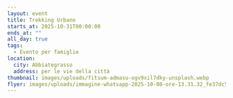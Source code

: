 ```yaml
---
layout: event
title: Trekking Urbano
starts_at: 2025-10-31T00:00:00
ends_at: ""
all_day: true
tags:
  - Evento per famiglie
location:
  city: Abbiategrasso
  address: per le vie della città
thumbnail: images/uploads/fitsum-admasu-ogv9xil7dky-unsplash.webp
flyer: images/uploads/immagine-whatsapp-2025-10-08-ore-13.31.32_fe37dc5c.jpg
---
```

